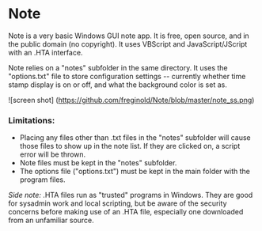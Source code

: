 # Note
Note is a very basic Windows GUI note app.  It is free, open source, and in the public domain (no copyright).  It uses VBScript and JavaScript/JScript with an .HTA interface.

Note relies on a "notes" subfolder in the same directory.  It uses the "options.txt" file to store configuration settings -- currently whether time stamp display is on or off, and what the background color is set as.

![screen shot]
(https://github.com/freginold/Note/blob/master/note_ss.png)

### Limitations:
- Placing any files other than .txt files in the "notes" subfolder will cause those files to show up in the note list.  If they are clicked on, a script error will be thrown.
- Note files must be kept in the "notes" subfolder.
- The options file ("options.txt") must be kept in the main folder with the program files.


*Side note:* .HTA files run as "trusted" programs in Windows.  They are good for sysadmin work and local scripting, but be aware of the security concerns before making use of an .HTA file, especially one downloaded from an unfamiliar source.
